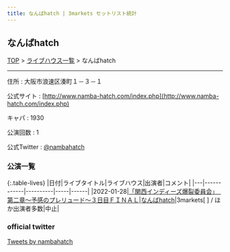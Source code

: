 ```yaml
---
title: なんばhatch | 3markets セットリスト統計
---
```

## なんばhatch

[TOP](/setlist/) > [ライブハウス一覧](livehouses.html) > なんばhatch

___

住所
:    大阪市浪速区湊町１－３－１

公式サイト
:    [http://www.namba-hatch.com/index.php](http://www.namba-hatch.com/index.php)

キャパ
:    1930

公演回数
: 1


公式Twitter
: <a href="https://twitter.com/nambahatch">@nambahatch</a>


### 公演一覧

{:.table-lives}
|日付|ライブタイトル|ライブハウス|出演者|コメント|
|---|------------|----------|-----|------|
|<span class="nowrap">2022-01-28</span>|[「関西インディーズ爆裂委員会」　第二章～予感のプレリュード～３日目ＦＩＮＡＬ](live006.html)|[なんばhatch](livehouse015.html)|3markets[ ] / ほか出演者多数|中止|



### official twitter

<a class="twitter-timeline" href="https://twitter.com/nambahatch?ref_src=twsrc%5Etfw">Tweets by nambahatch</a> <script async src="https://platform.twitter.com/widgets.js" charset="utf-8"></script>